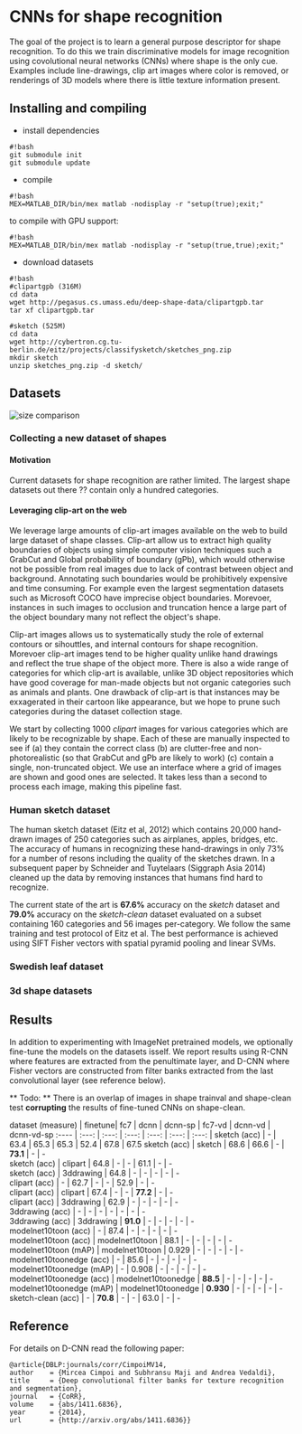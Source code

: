# CNNs for shape recognition

The goal of the project is to learn a general purpose descriptor for shape recognition. To do this we train discriminative models for image recognition using covolutional neural networks (CNNs) where shape is the only cue. Examples include line-drawings, clip art images where color is removed, or renderings of 3D models where there is little texture information present. 

## Installing and compiling

* install dependencies
``` 
#!bash
git submodule init
git submodule update
```
* compile
``` 
#!bash
MEX=MATLAB_DIR/bin/mex matlab -nodisplay -r "setup(true);exit;"
```
to compile with GPU support: 
``` 
#!bash
MEX=MATLAB_DIR/bin/mex matlab -nodisplay -r "setup(true,true);exit;"
```
* download datasets 
```
#!bash
#clipartgpb (316M)
cd data
wget http://pegasus.cs.umass.edu/deep-shape-data/clipartgpb.tar
tar xf clipartgpb.tar

#sketch (525M)
cd data
wget http://cybertron.cg.tu-berlin.de/eitz/projects/classifysketch/sketches_png.zip
mkdir sketch
unzip sketches_png.zip -d sketch/
```
## Datasets
![size comparison](https://dl.dropboxusercontent.com/u/50473730/tmp/dataset.png)

### Collecting a new dataset of shapes

#### Motivation ####
Current datasets for shape recognition are rather limited. The largest shape datasets out there ?? contain only a hundred categories. 

#### Leveraging clip-art on the web ###
We leverage large amounts of clip-art images available on the web to build large dataset of shape classes. Clip-art allow us to extract high quality boundaries of objects using simple computer vision techniques such a GrabCut and Global probability of boundary (gPb), which would otherwise not be possible from real images due to lack of contrast between object and background. Annotating such boundaries would be prohibitively expensive and time consuming. For example even the largest segmentation datasets such as Microsoft COCO have imprecise object boundaries. Morevoer, instances in such images to occlusion and truncation hence a large part of the object boundary many not reflect the object's shape. 

Clip-art images allows us to systematically study the role of external contours or sihouttles, and internal contours for shape recognition. Morevoer clip-art images tend to be higher quality unlike hand drawings and reflect the true shape of the object more. There is also a wide range of categories for which clip-art is available, unlike 3D object repositories which have good coverage for man-made objects but not organic categories such as animals and plants. One drawback of clip-art is that instances may be exxagerated in their cartoon like appearance, but we hope to prune such categories during the dataset collection stage. 

We start by collecting 1000 _clipart_ images for various categories which are likely to be recognizable by shape. Each of these are manually inspected to see if (a) they contain the correct class (b) are clutter-free and non-photorealistic (so that GrabCut and gPb are likely to work) (c) contain a single, non-truncated object. We use an interface where a grid of images are shown and good ones are selected. It takes less than a second to process each image, making this pipeline fast.


### Human sketch dataset

The human sketch dataset (Eitz et al, 2012) which contains 20,000 hand-drawn images of 250 categories such as airplanes, apples, bridges, etc. The accuracy of humans in recognizing these hand-drawings in only 73% for a number of resons including the quality of the sketches drawn. In a subsequent paper by Schneider and Tuytelaars (Siggraph Asia 2014) cleaned up the data by removing instances that humans find hard to recognize.

The current state of the art is **67.6%** accuracy on the _sketch_ dataset and **79.0%** accuracy on the _sketch-clean_ dataset evaluated on a subset containing 160 categories and 56 images per-category. We follow the same training and test protocol of Eitz et al. The best performance is achieved using SIFT Fisher vectors with spatial pyramid pooling and linear SVMs. 

### Swedish leaf dataset

### 3d shape datasets

## Results

In addition to experimenting with ImageNet pretrained models, we optionally fine-tune the models on the datasets isself. We report results using R-CNN where features are extracted from the penultimate layer, and D-CNN where Fisher vectors are constructed from filter banks extracted from the last convolutional layer (see reference below).

** Todo: ** There is an overlap of images in shape trainval and shape-clean test **corrupting** the results of fine-tuned CNNs on shape-clean. 

 dataset (measure) | finetune| fc7 | dcnn | dcnn-sp | fc7-vd | dcnn-vd | dcnn-vd-sp
 :---- | :---: | :---: | :---: | :---: | :---: | :---: |
 sketch (acc) | - | 63.4 | 65.3 | 65.3 | 52.4 | 67.8 | 67.5 
 sketch (acc) | sketch | 68.6 | 66.6 | - | **73.1** | - | -  
 sketch (acc) | clipart | 64.8 | - | - | 61.1 | - | -  
 sketch (acc) | 3ddrawing | 64.8 | - | - | - | - | -  
 clipart (acc) | - | 62.7 | - | - | 52.9 | - | -  
 clipart (acc) | clipart | 67.4 | - | - | **77.2** | - | -  
 clipart (acc) | 3ddrawing | 62.9 | - | - | - | - | -  
 3ddrawing (acc) | - | - | - | - | - | - | -  
 3ddrawing (acc) | 3ddrawing | **91.0** | - | - | - | - | -  
 modelnet10toon (acc) | - | 87.4 | - | - | - | - | -  
 modelnet10toon (acc) | modelnet10toon | 88.1 | - | - | - | - | -  
 modelnet10toon (mAP) | modelnet10toon | 0.929 | - | - | - | - | -  
 modelnet10toonedge (acc) | - | 85.6 | - | - | - | - | -  
 modelnet10toonedge (mAP) | - | 0.908 | - | - | - | - | -  
 modelnet10toonedge (acc) | modelnet10toonedge | **88.5** | - | - | - | - | -  
 modelnet10toonedge (mAP) | modelnet10toonedge | **0.930** | - | - | - | - | -  
 sketch-clean (acc) | - | **70.8** | - | - | 63.0 | - | - 
 
## Reference

For details on D-CNN read the following paper:

	@article{DBLP:journals/corr/CimpoiMV14,
  	author    = {Mircea Cimpoi and Subhransu Maji and Andrea Vedaldi},
  	title     = {Deep convolutional filter banks for texture recognition and segmentation},
  	journal   = {CoRR},
  	volume    = {abs/1411.6836},
 	year      = {2014},
  	url       = {http://arxiv.org/abs/1411.6836}}